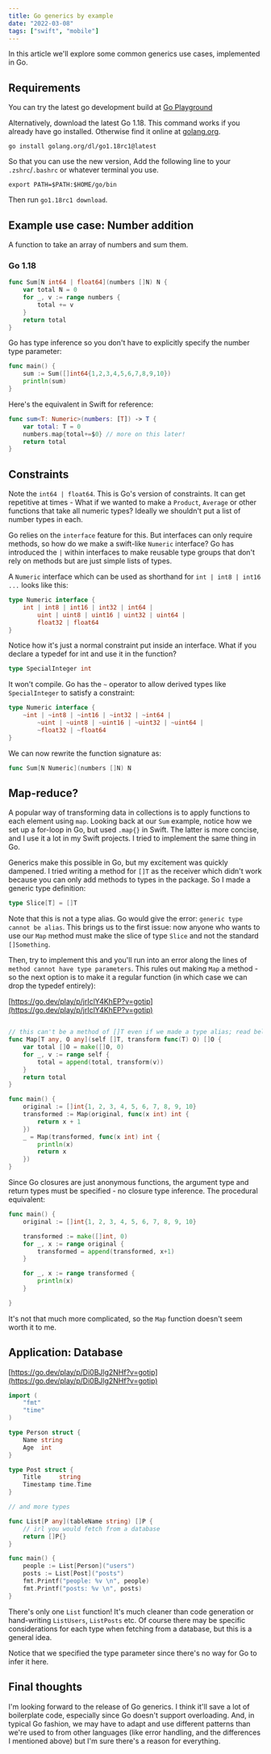 ```yaml
---
title: Go generics by example
date: "2022-03-08"
tags: ["swift", "mobile"]
---
```


In this article we'll explore some common generics use cases, implemented in Go.

## Requirements

You can try the latest go development build at [Go Playground](https://go.dev/play/?v=gotip)

Alternatively, download the latest Go 1.18. This command works if you already have go installed. Otherwise find it online at [golang.org](https://golang.org). 

```
go install golang.org/dl/go1.18rc1@latest
```

So that you can use the new version, Add the following line to your `.zshrc`/`.bashrc` or whatever terminal you use. 
```
export PATH=$PATH:$HOME/go/bin
```

Then run `go1.18rc1 download`.

## Example use case: Number addition

A function to take an array of numbers and sum them.

### Go 1.18

```go
func Sum[N int64 | float64](numbers []N) N {
    var total N = 0
    for _, v := range numbers {
        total += v
    }
    return total
}
```

Go has type inference so you don't have to explicitly specify the number type parameter:
```go
func main() {
    sum := Sum([]int64{1,2,3,4,5,6,7,8,9,10})
    println(sum)
}
```

Here's the equivalent in Swift for reference:
```swift
func sum<T: Numeric>(numbers: [T]) -> T {
    var total: T = 0
    numbers.map{total+=$0} // more on this later!
    return total
}
```

## Constraints

Note the `int64 | float64`. This is Go's version of constraints. It can get repetitive at times -  What if we wanted to make a `Product`, `Average` or other functions that take all numeric types? Ideally we shouldn't put a list of number types in each. 

Go relies on the `interface` feature for this. But interfaces can only require methods, so how do we make a swift-like `Numeric` interface? Go has introduced the `|` within interfaces to make reusable type groups that don't rely on methods but are just simple lists of types. 

A `Numeric` interface which can be used as shorthand for `int | int8 | int16 ...` looks like this:

```go
type Numeric interface {
	int | int8 | int16 | int32 | int64 |
		uint | uint8 | uint16 | uint32 | uint64 |
		float32 | float64
}
```

Notice how it's just a normal constraint put inside an interface. What if you declare a typedef for int and use it in the function?

```go
type SpecialInteger int
```

It won't compile. Go has the `~` operator to allow derived types like `SpecialInteger` to satisfy a constraint:

```go
type Numeric interface {
	~int | ~int8 | ~int16 | ~int32 | ~int64 |
		~uint | ~uint8 | ~uint16 | ~uint32 | ~uint64 |
		~float32 | ~float64
}
```

We can now rewrite the function signature as:
```go
func Sum[N Numeric](numbers []N) N
```

## Map-reduce?

A popular way of transforming data in collections is to apply functions to each element using `map`. Looking back at our `Sum` example, notice how we set up a for-loop in Go, but used `.map{}` in Swift. The latter is more concise, and I use it a lot in my Swift projects. I tried to implement the same thing in Go.

Generics make this possible in Go, but my excitement was quickly dampened. I tried writing a method for `[]T` as the receiver which didn't work because you can only add methods to types in the package. So I made a generic type definition:

```go
type Slice[T] = []T
```

Note that this is not a type alias. Go would give the error: `generic type cannot be alias`. This brings us to the first issue: now anyone who wants to use our `Map` method must make the slice of type `Slice` and not the standard `[]Something`. 

Then, try to implement this and you'll run into an error along the lines of `method cannot have type parameters`. This rules out making `Map` a method - so the next option is to make it a regular function (in which case we can drop the typedef entirely):

[https://go.dev/play/p/jrIclY4KhEP?v=gotip](https://go.dev/play/p/jrIclY4KhEP?v=gotip)

```go

// this can't be a method of []T even if we made a type alias; read below
func Map[T any, O any](self []T, transform func(T) O) []O {
	var total []O = make([]O, 0)
	for _, v := range self {
		total = append(total, transform(v))
	}
	return total
}

func main() {
	original := []int{1, 2, 3, 4, 5, 6, 7, 8, 9, 10}
	transformed := Map(original, func(x int) int {
		return x + 1
	})
	_ = Map(transformed, func(x int) int {
		println(x)
		return x
	})
}

```

Since Go closures are just anonymous functions, the argument type and return types must be specified - no closure type inference. The procedural equivalent:

```go
func main() {
	original := []int{1, 2, 3, 4, 5, 6, 7, 8, 9, 10}

    transformed := make([]int, 0)
	for _, x := range original {
        transformed = append(transformed, x+1)
    }

    for _, x := range transformed {
        println(x)
    }

}
```

It's not that much more complicated, so the `Map` function doesn't seem worth it to me. 

## Application: Database
[https://go.dev/play/p/Di0BJlg2NHf?v=gotip](https://go.dev/play/p/Di0BJlg2NHf?v=gotip)

```go
import (
	"fmt"
	"time"
)

type Person struct {
	Name string
	Age  int
}

type Post struct {
	Title     string
	Timestamp time.Time
}

// and more types

func List[P any](tableName string) []P {
	// irl you would fetch from a database
	return []P{}
}

func main() {
	people := List[Person]("users")
    posts := List[Post]("posts")
	fmt.Printf("people: %v \n", people)
    fmt.Printf("posts: %v \n", posts)
}
```

There's only one `List` function! It's much cleaner than code generation or hand-writing `ListUsers`, `ListPosts` etc. Of course there may be specific considerations for each type when fetching from a database, but this is a general idea. 

Notice that we specified the type parameter since there's no way for Go to infer it here. 


## Final thoughts

I'm looking forward to the release of Go generics. I think it'll save a lot of boilerplate code, especially since Go doesn't support overloading. And, in typical Go fashion, we may have to adapt and use different patterns than we're used to from other languages (like error handling, and the differences I mentioned above) but I'm sure there's a reason for everything.